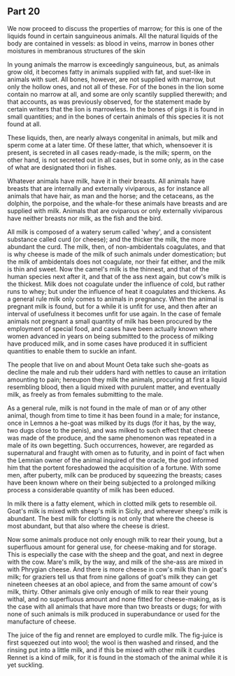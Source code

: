 ## Part 20

We now proceed to discuss the properties of marrow; for this is one of the liquids found in certain sanguineous animals.
All the natural liquids of the body are contained in vessels: as blood in veins, marrow in bones other moistures in membranous structures of the skin

In young animals the marrow is exceedingly sanguineous, but, as animals grow old, it becomes fatty in animals supplied with fat, and suet-like in animals with suet.
All bones, however, are not supplied with marrow, but only the hollow ones, and not all of these.
For of the bones in the lion some contain no marrow at all, and some are only scantily supplied therewith; and that accounts, as was previously observed, for the statement made by certain writers that the lion is marrowless.
In the bones of pigs it is found in small quantities; and in the bones of certain animals of this species it is not found at all.

These liquids, then, are nearly always congenital in animals, but milk and sperm come at a later time.
Of these latter, that which, whensoever it is present, is secreted in all cases ready-made, is the milk; sperm, on the other hand, is not secreted out in all cases, but in some only, as in the case of what are designated thori in fishes.

Whatever animals have milk, have it in their breasts.
All animals have breasts that are internally and externally viviparous, as for instance all animals that have hair, as man and the horse; and the cetaceans, as the dolphin, the porpoise, and the whale-for these animals have breasts and are supplied with milk.
Animals that are oviparous or only externally viviparous have neither breasts nor milk, as the fish and the bird.

All milk is composed of a watery serum called 'whey', and a consistent substance called curd (or cheese); and the thicker the milk, the more abundant the curd.
The milk, then, of non-ambidentals coagulates, and that is why cheese is made of the milk of such animals under domestication; but the milk of ambidentals does not coagulate, nor their fat either, and the milk is thin and sweet.
Now the camel's milk is the thinnest, and that of the human species next after it, and that of the ass next again, but cow's milk is the thickest.
Milk does not coagulate under the influence of cold, but rather runs to whey; but under the influence of heat it coagulates and thickens.
As a general rule milk only comes to animals in pregnancy.
When the animal is pregnant milk is found, but for a while it is unfit for use, and then after an interval of usefulness it becomes unfit for use again.
In the case of female animals not pregnant a small quantity of milk has been procured by the employment of special food, and cases have been actually known where women advanced in years on being submitted to the process of milking have produced milk, and in some cases have produced it in sufficient quantities to enable them to suckle an infant.

The people that live on and about Mount Oeta take such she-goats as decline the male and rub their udders hard with nettles to cause an irritation amounting to pain; hereupon they milk the animals, procuring at first a liquid resembling blood, then a liquid mixed with purulent matter, and eventually milk, as freely as from females submitting to the male.

As a general rule, milk is not found in the male of man or of any other animal, though from time to time it has been found in a male; for instance, once in Lemnos a he-goat was milked by its dugs (for it has, by the way, two dugs close to the penis), and was milked to such effect that cheese was made of the produce, and the same phenomenon was repeated in a male of its own begetting.
Such occurrences, however, are regarded as supernatural and fraught with omen as to futurity, and in point of fact when the Lemnian owner of the animal inquired of the oracle, the god informed him that the portent foreshadowed the acquisition of a fortune.
With some men, after puberty, milk can be produced by squeezing the breasts; cases have been known where on their being subjected to a prolonged milking process a considerable quantity of milk has been educed.

In milk there is a fatty element, which in clotted milk gets to resemble oil.
Goat's milk is mixed with sheep's milk in Sicily, and wherever sheep's milk is abundant.
The best milk for clotting is not only that where the cheese is most abundant, but that also where the cheese is driest.

Now some animals produce not only enough milk to rear their young, but a superfluous amount for general use, for cheese-making and for storage.
This is especially the case with the sheep and the goat, and next in degree with the cow.
Mare's milk, by the way, and milk of the she-ass are mixed in with Phrygian cheese.
And there is more cheese in cow's milk than in goat's milk; for graziers tell us that from nine gallons of goat's milk they can get nineteen cheeses at an obol apiece, and from the same amount of cow's milk, thirty.
Other animals give only enough of milk to rear their young withal, and no superfluous amount and none fitted for cheese-making, as is the case with all animals that have more than two breasts or dugs; for with none of such animals is milk produced in superabundance or used for the manufacture of cheese.

The juice of the fig and rennet are employed to curdle milk.
The fig-juice is first squeezed out into wool; the wool is then washed and rinsed, and the rinsing put into a little milk, and if this be mixed with other milk it curdles Rennet is a kind of milk, for it is found in the stomach of the animal while it is yet suckling.

